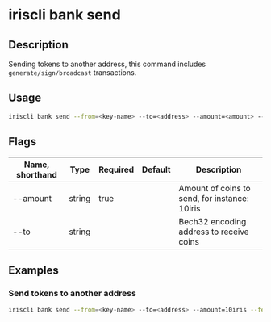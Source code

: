 # iriscli bank send

## Description

Sending tokens to another address, this command includes `generate/sign/broadcast` transactions.

## Usage

```bash
iriscli bank send --from=<key-name> --to=<address> --amount=<amount> --fee=<native-fee> --chain-id=<chain-id>
```

## Flags

| Name, shorthand | Type   | Required | Default | Description                                   |
| --------------- | ------ | -------- | ------- | --------------------------------------------- |
| --amount        | string | true     |         | Amount of coins to send, for instance: 10iris |
| --to            | string |          |         | Bech32 encoding address to receive coins      |

## Examples

### Send tokens to another address

```bash
iriscli bank send --from=<key-name> --to=<address> --amount=10iris --fee=0.3iris --chain-id=irishub
```
